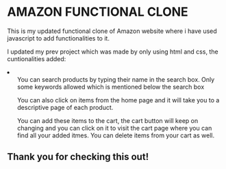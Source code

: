 <h1>AMAZON FUNCTIONAL CLONE</h1>
This is my updated functional clone of Amazon website where i have used javascript to add functionalities to it.
<p>I updated my prev project which was made by only using html and css, the cuntionalities added:</p>
<li>
  <ul>
    You can search products by typing their name in the search box. Only some keywords allowed which is mentioned below the search box
  </ul>
  <ul>
    You can also click on items from the home page and it will take you to a descriptive page of each product.
  </ul>
  <ul>
    You can add these items to the cart, the cart button will keep on changing and you can click on it to visit the cart page where you can find all your added itmes. You can delete items from your cart as well.
  </ul>
</li>

<h2>Thank you for checking this out!</h2>
